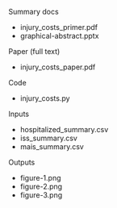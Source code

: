 Summary docs
- injury_costs_primer.pdf
- graphical-abstract.pptx

Paper (full text)
- injury_costs_paper.pdf

Code
- injury_costs.py

Inputs
- hospitalized_summary.csv
- iss_summary.csv
- mais_summary.csv

Outputs
- figure-1.png
- figure-2.png
- figure-3.png
